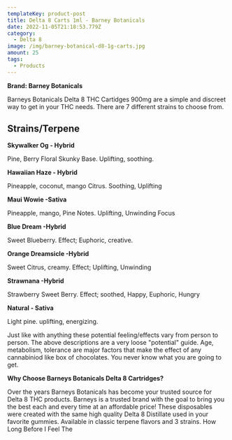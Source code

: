 ```yaml
---
templateKey: product-post
title: Delta 8 Carts 1ml - Barney Botanicals
date: 2022-11-05T21:18:53.779Z
category:
  - Delta 8
image: /img/barney-botanical-d8-1g-carts.jpg
amount: 25
tags:
  - Products
---
```



**Brand: Barney Botanicals**

Barneys Botanicals Delta 8 THC Cartidges 900mg are a simple and discreet way to get in your THC needs.  There are 7 different strains to choose from.

## **Strains/Terpene**

**Skywalker Og - Hybrid**

Pine, Berry Floral Skunky Base.  Uplifting, soothing.

**Hawaiian Haze - Hybrid**

Pineapple, coconut, mango Citrus.  Soothing, Uplifting

**Maui Wowie -Sativa**

Pineapple, mango, Pine Notes.  Uplifting, Unwinding Focus

**Blue Dream -Hybrid**

Sweet Blueberry.  Effect; Euphoric, creative.

**Orange Dreamsicle -Hybrid**

Sweet Citrus, creamy. Effect; Uplifting, Unwinding

**Strawnana -Hybrid**

Strawberry Sweet Berry.  Effect; soothed, Happy, Euphoric, Hungry

**Natural - Sativa**

Light pine.  uplifting, energizing.

Just like with anything these potential feeling/effects vary from person to person.  The above descriptions are a very loose "potential" guide. Age, metabolism, tolerance are major factors that make the effect of any cannabiniod like box of chocolates.  You never know what you are going to get.

**Why Choose Barneys Botanicals Delta 8 Cartridges?**

Over the years Barneys Botanicals has become your trusted source for Delta 8 THC products. Barneys is a trusted brand with the goal to bring you the best each and every time at an affordable price! These disposables were created with the same high quality Delta 8 Distillate used in your favorite gummies. Available in classic terpene flavors and 3 strains. How Long Before I Feel The